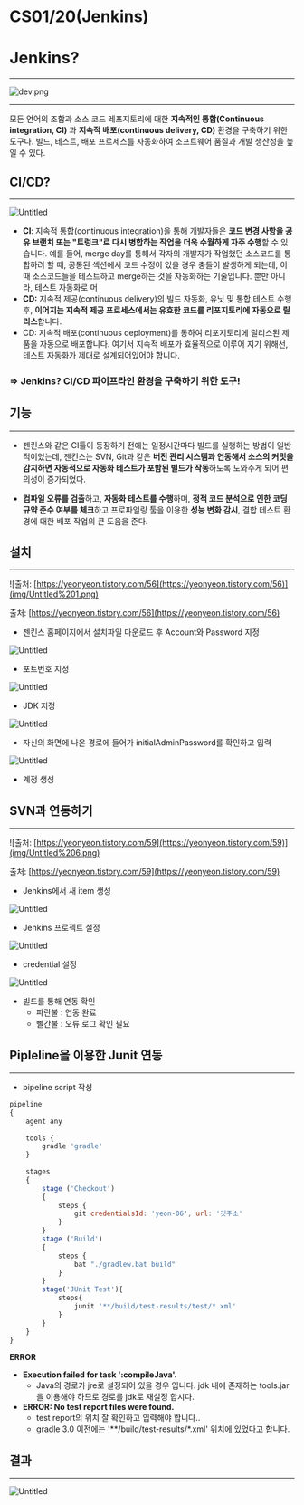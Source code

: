 # CS01/20(Jenkins)

# Jenkins?

---

![dev.png](img/dev.png)

---

모든 언어의 조합과 소스 코드 레포지토리에 대한 **지속적인 통합(Continuous integration, CI)**
과 **지속적 배포(continuous delivery, CD)** 환경을 구축하기 위한 도구다. 빌드, 테스트, 배포 프로세스를 자동화하여 소프트웨어 품질과 개발 생산성을 높일 수 있다.

## CI/CD?

---

![Untitled](img/Untitled.png)

- **CI**: 지속적 통합(continuous integration)을 통해 개발자들은 **코드 변경 사항을 공유 브랜치 또는 "트렁크"로 다시 병합하는 작업을 더욱 수월하게 자주 수행**할 수 있습니다. 예를 들어, merge day를 통해서 각자의 개발자가 작업했던 소스코드를 통합하려 할 때, 공통된 섹션에서 코드 수정이 있을 경우 충돌이 발생하게 되는데, 이때 소스코드들을 테스트하고 merge하는 것을 자동화하는 기술입니다.
 뿐만 아니라, 테스트 자동화로 머
- **CD:** 지속적 제공(continuous delivery)의 빌드 자동화, 유닛 및 통합 테스트 수행 후, **이어지는 지속적 제공 프로세스에서는 유효한 코드를 리포지토리에 자동으로 릴리스**합니다.
- CD: 지속적 배포(continuous deployment)를 통하여 리포지토리에 릴리스된 제품을 자동으로 배포합니다. 여기서 지속적 배포가 효율적으로 이루어 지기 위해선, 테스트 자동화가 제대로 설계되어있어야 합니다.

### **⇒ Jenkins? CI/CD 파이프라인 환경을 구축하기 위한 도구!**

## 기능

---

- 젠킨스와 같은 CI툴이 등장하기 전에는 일정시간마다 빌드를 실행하는 방법이 일반적이었는데, 젠킨스는 SVN, Git과 같은 **버전 관리 시스템과 연동해서 소스의 커밋을 감지하면 자동적으로 자동화 테스트가 포함된 빌드가 작동**하도록 도와주게 되어 편의성이 증가되었다.

- **컴파일 오류를 검출**하고, **자동화 테스트를 수행**하며, **정적 코드 분석으로 인한 코딩 규약 준수 여부를 체크**하고 프로파일링 툴을 이용한 **성능 변화 감시**, 결합 테스트 환경에 대한 배포 작업의 큰 도움을 준다.

## 설치

---

![출처: [https://yeonyeon.tistory.com/56](https://yeonyeon.tistory.com/56)](img/Untitled%201.png)

출처: [https://yeonyeon.tistory.com/56](https://yeonyeon.tistory.com/56)

- 젠킨스 홈페이지에서 설치파일 다운로드 후 Account와 Password 지정

![Untitled](img/Untitled%202.png)

- 포트번호 지정

![Untitled](img/Untitled%203.png)

- JDK 지정

![Untitled](img/Untitled%204.png)

- 자신의 화면에 나온 경로에 들어가 initialAdminPassword를 확인하고 입력

![Untitled](img/Untitled%205.png)

- 계정 생성

## SVN과 연동하기

---

![출처: [https://yeonyeon.tistory.com/59](https://yeonyeon.tistory.com/59)](img/Untitled%206.png)

출처: [https://yeonyeon.tistory.com/59](https://yeonyeon.tistory.com/59)

- Jenkins에서 새 item 생성

![Untitled](img/Untitled%207.png)

- Jenkins 프로젝트 설정

![Untitled](img/Untitled%208.png)

- credential 설정

![Untitled](img/Untitled%209.png)

- 빌드를 통해 연동 확인
    - 파란불 : 연동 완료
    - 빨간불 : 오류 로그 확인 필요

## Pipleline을 이용한 Junit 연동

---

- pipeline script 작성

```jsx
pipeline 
{
    agent any
    
    tools { 
        gradle 'gradle'
    }
    
    stages 
    {
        stage ('Checkout') 
        {
            steps {
                git credentialsId: 'yeon-06', url: '깃주소'
            }       
        }
        stage ('Build')
        {
            steps {
                bat "./gradlew.bat build"
            }
        }
        stage('JUnit Test'){
            steps{
                junit '**/build/test-results/test/*.xml'
            }
        }
    }
}
```

**ERROR**

- **Execution failed for task ':compileJava'.**
    - Java의 경로가 jre로 설정되어 있을 경우 입니다. jdk 내에 존재하는 tools.jar을 이용해야 하므로 경로를 jdk로 재설정 합시다.
- **ERROR: No test report files were found.**
    - test report의 위치 잘 확인하고 입력해야 합니다..
    - gradle 3.0 이전에는 '**/build/test-results/*.xml' 위치에 있었다고 합니다.

## 결과

---

![Untitled](img/Untitled%2010.png)